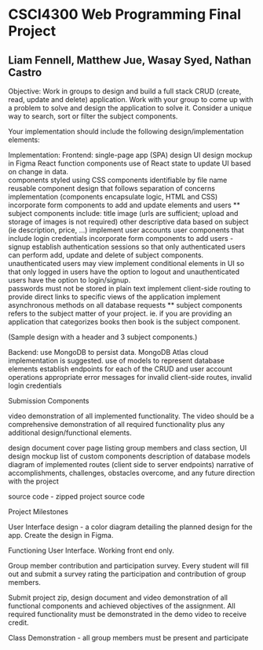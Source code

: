 # CSCI4300 Web Programming Final Project

## Liam Fennell, Matthew Jue, Wasay Syed, Nathan Castro

Objective:
Work in groups to design and build a full stack CRUD  (create, read, update and delete) application.  Work with your group to come up with a problem to solve and design the application to solve it.  Consider a unique way to search, sort or filter the subject components.  


Your implementation should include the following design/implementation elements:


Implementation:
Frontend:
single-page app (SPA) design
UI design mockup in Figma
React function components 
use of React state to update UI based on change in data.  
components styled using CSS
components identifiable by file name
reusable component design that follows separation of concerns 
implementation (components encapsulate logic,  HTML and CSS)
incorporate form components to add and update elements and users
** subject components include:
title
image (urls are sufficient; upload and storage of images is not required)
other descriptive data based on subject (ie description, price, …)
implement user accounts
user components that include login credentials
incorporate form components to add users - signup
establish authentication sessions so that only authenticated users can perform add, update and delete of subject components.
unauthenticated users may view
implement conditional elements in UI so that only logged in users have the option to logout and unauthenticated users have the option to login/signup.  
passwords must not be stored in plain text
implement client-side routing to provide direct links to specific views of the application 
implement asynchronous methods on all database requests
** subject components refers to the subject matter of your project. ie. if you are providing an application that categorizes books then book is the subject component. 

(Sample design with a header and 3 subject components.)


Backend:
use MongoDB to persist data.  MongoDB Atlas cloud implementation is suggested.
use of models to represent database elements
establish endpoints for each of the CRUD and user account operations 
appropriate error messages for invalid client-side routes, invalid login credentials  


Submission Components


video demonstration of all implemented functionality.  The video should be a comprehensive demonstration of all required functionality plus any additional design/functional elements. 


design document 
cover page listing group members and class section, 
UI design mockup 
list of custom components
description of database models
diagram of implemented routes (client side to server endpoints)
narrative of accomplishments, challenges, obstacles overcome, and any future direction with the project


source code - zipped project source code








Project Milestones


User Interface design - a color diagram detailing the planned design for the app.  Create the design in Figma.


Functioning User Interface.  Working front end only.  


Group member contribution and participation survey.  Every student will fill out and submit a survey rating the participation and contribution of group members.


Submit project zip, design document and video demonstration of all functional components and achieved objectives of the assignment.  All required functionality must be demonstrated in the demo video to receive credit. 


Class Demonstration - all group members must be present and participate